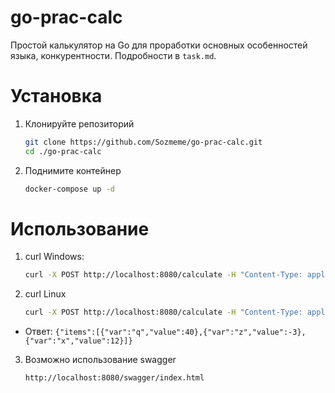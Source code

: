 # go-prac-calc
Простой калькулятор на Go для проработки основных особенностей языка, конкурентности. Подробности в `task.md`.
# Установка
1. Клонируйте репозиторий
   ```bash
   git clone https://github.com/Sozmeme/go-prac-calc.git
   cd ./go-prac-calc
   ```
2. Поднимите контейнер
   ```bash
   docker-compose up -d
   ```
# Использование
1. curl Windows:
   ```bash
   curl -X POST http://localhost:8080/calculate -H "Content-Type: application/json" -d "[{\"type\":\"calc\",\"op\":\"+\",\"var\":\"x\",\"left\":10,\"right\":2},{\"type\":\"calc\",\"op\":\"*\",\"var\":\"y\",\"left\":\"x\",\"right\":5},{\"type\":\"calc\",\"op\":\"-\",\"var\":\"q\",\"left\":\"y\",\"right\":20},{\"type\":\"calc\",\"op\":\"+\",\"var\":\"unusedA\",\"left\":\"y\",\"right\":100},{\"type\":\"calc\",\"op\":\"*\",\"var\":\"unusedB\",\"left\":\"unusedA\",\"right\":2},{\"type\":\"print\",\"var\":\"q\"},{\"type\":\"calc\",\"op\":\"-\",\"var\":\"z\",\"left\":\"x\",\"right\":15},{\"type\":\"print\",\"var\":\"z\"},{\"type\":\"calc\",\"op\":\"+\",\"var\":\"ignoreC\",\"left\":\"z\",\"right\":\"y\"},{\"type\":\"print\",\"var\":\"x\"}]"
   ```
2. curl Linux
   ```bash
   curl -X POST http://localhost:8080/calculate -H "Content-Type: application/json" -d '[{"type":"calc","op":"+","var":"x","left":10,"right":2},{"type":"calc","op":"*","var":"y","left":"x","right":5},{"type":"calc","op":"-","var":"q","left":"y","right":20},{"type":"calc","op":"+","var":"unusedA","left":"y","right":100},{"type":"calc","op":"*","var":"unusedB","left":"unusedA","right":2},{"type":"print","var":"q"},{"type":"calc","op":"-","var":"z","left":"x","right":15},{"type":"print","var":"z"},{"type":"print","var":"x"}]'
   ```
- Ответ:
  `{"items":[{"var":"q","value":40},{"var":"z","value":-3},{"var":"x","value":12}]}`
3. Возможно использование swagger
    ```bash
    http://localhost:8080/swagger/index.html
    ```
  
